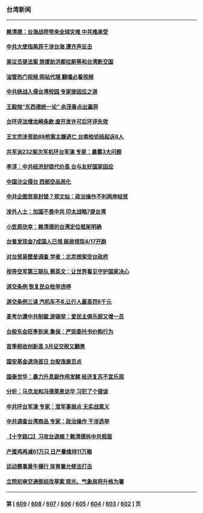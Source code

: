### 台湾新闻
---
#### [赖清德：台海战将带来全球灾难 中共难承受](../../pages/ncid1349361/n13973747.md?04161245) 
#### [中共大使指美菲干涉台海 遭齐声反击](../../pages/ncid1349361/n13973677.md?04161245) 
#### [美议员提法案 禁援助洪都拉斯等和台湾断交国](../../pages/ncid1349361/n13973659.md?04161245) 
#### [油管热门视频 网站代理 翻墙必看视频](http://138.2.39.72:81/youtube.html?epic-marker?04161245)
#### [中共统战入侵台湾校园 专家提因应之道](../../pages/ncid1349361/n13973016.md?04161245) 
#### [王毅抛“东西德统一论” 余茂春点出漏洞](../../pages/ncid1349361/n13973663.md?04161245) 
#### [台环评法增龙崎条款 废开发许可后环评失效](../../pages/ncid1349361/n13972987.md?04161245) 
#### [王文宗涉资助88枪案主嫌逃亡 台南检侦结起诉8人](../../pages/ncid1349361/n13972988.md?04161245) 
#### [共军派232架次军机环台军演 专家：暴露3大问题](../../pages/ncid1349361/n13972985.md?04161245) 
#### [李淳：中共经济封锁代价高 台与友好国家因应](../../pages/ncid1349361/n13972984.md?04161245) 
#### [中国沙尘侵台 西部空品恶化](../../pages/ncid1349361/n13973006.md?04161245) 
#### [中共企图贸易封锁？郑文灿：政治操作不利两岸经贸](../../pages/ncid1349361/n13972983.md?04161245) 
#### [涉外人士：加国不畏中共 印太战略7提台湾](../../pages/ncid1349361/n13972982.md?04161245) 
#### [小笠原欣幸：赖清德的台湾定位框架明确](../../pages/ncid1349361/n13972980.md?04161245) 
#### [台普发现金7成国人已领 邮局领现4/17开跑](../../pages/ncid1349361/n13973010.md?04161245) 
#### [对台贸易壁垒调查  学者：北京想架空台政府](../../pages/ncid1349361/n13972977.md?04161245) 
#### [视导空军第三联队 蔡英文：让世界看见守护国家决心](../../pages/ncid1349361/n13972961.md?04161245) 
#### [道交条例 恢复民众检举违停](../../pages/ncid1349361/n13972960.md?04161245) 
#### [道交条例三读 汽机车不礼让行人最高罚6千元](../../pages/ncid1349361/n13972958.md?04161245) 
#### [麦考尔遭中共制裁 游锡堃：爱民主俱乐部又增一员](../../pages/ncid1349361/n13972956.md?04161245) 
#### [台股东会旺季到来 集保：严惩委托书价购行为](../../pages/ncid1349361/n13972915.md?04161245) 
#### [首季税收创新高 3月证交税又翻黑](../../pages/ncid1349361/n13972910.md?04161245) 
#### [国安基金退场首日 台股涨逾百点](../../pages/ncid1349361/n13972908.md?04161245) 
#### [国泰世华：暴力升息副作用发酵 经济复苏不宜乐观](../../pages/ncid1349361/n13972907.md?04161245) 
#### [分析：马克龙和冯德莱恩访华 习犯了个错误](../../pages/ncid1349361/n13971473.md?04161245) 
#### [中共环台军演 专家：泄军事弱点 无实战意义](../../pages/ncid1349361/n13971468.md?04161245) 
#### [中共调查台湾商品 专家：政治操作 干涉选举](../../pages/ncid1349361/n13971626.md?04161245) 
#### [【十字路口】习攻台退缩？赖清德拆中共假面](../../pages/ncid1349361/n13972261.md?04161245) 
#### [产蛋鸡再减61万只 日产量维持11万箱](../../pages/ncid1349361/n13972174.md?04161245) 
#### [运动赛事黄牛横行 体育署允修法打击](../../pages/ncid1349361/n13972178.md?04161245) 
#### [立院初审交通部组改草案 观光、气象局将升格为署](../../pages/ncid1349361/n13972176.md?04161245) 

---
#### 第 [ [609](./609.md?04161245) / [608](./608.md?04161245) / [607](./607.md?04161245) / [606](./606.md?04161245) / [605](./605.md?04161245) / [604](./604.md?04161245) / [603](./603.md?04161245) / [602](./602.md?04161245) ] 页
